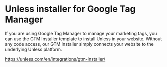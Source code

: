 # Unless installer for Google Tag Manager

If you are using Google Tag Manager to manage your marketing tags, you can use the GTM Installer template to install Unless in your website. Without any code access, our GTM Installer simply connects your website to the underlying Unless platform.

https://unless.com/en/integrations/gtm-installer/
